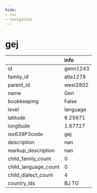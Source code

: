 ```yaml
---
hide:
- toc
- navigation
---
```

# gej
|                      | info     |
|:---------------------|:---------|
| id                   | genn1243 |
| family_id            | atla1278 |
| parent_id            | west2802 |
| name                 | Gen      |
| bookkeeping          | False    |
| level                | language |
| latitude             | 6.25971  |
| longitude            | 1.67727  |
| iso639P3code         | gej      |
| description          | nan      |
| markup_description   | nan      |
| child_family_count   | 0        |
| child_language_count | 0        |
| child_dialect_count  | 4        |
| country_ids          | BJ TG    |